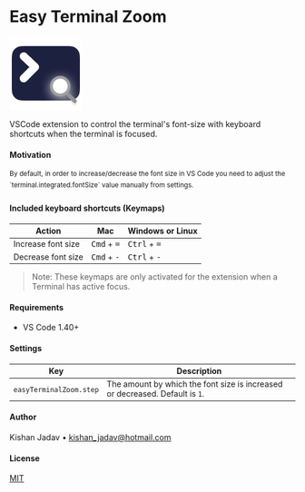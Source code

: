 # Easy Terminal Zoom

![Icon](./easy_terminal_zoom.png)

VSCode extension to control the terminal's font-size with keyboard shortcuts when the terminal is focused.

#### Motivation

<sup>
By default, in order to increase/decrease the font size in VS Code you need to adjust the `terminal.integrated.fontSize` value manually from settings.
</sup>

#### Included keyboard shortcuts (Keymaps)

| Action             | Mac                           | Windows or Linux               |
| ------------------ | ----------------------------- | ------------------------------ |
| Increase font size | <kbd>Cmd</kbd> + <kbd>=</kbd> | <kbd>Ctrl</kbd> + <kbd>=</kbd> |
| Decrease font size | <kbd>Cmd</kbd> + <kbd>-</kbd> | <kbd>Ctrl</kbd> + <kbd>-</kbd> |

> Note: These keymaps are only activated for the extension when a Terminal has active focus.

#### Requirements

-   VS Code 1.40+

#### Settings

| Key                     | Description                                                                  |
| ----------------------- | ---------------------------------------------------------------------------- |
| `easyTerminalZoom.step` | The amount by which the font size is increased or decreased. Default is `1`. |

#### Author

Kishan Jadav • kishan_jadav@hotmail.com

#### License

[MIT](./LICENSE.md)
